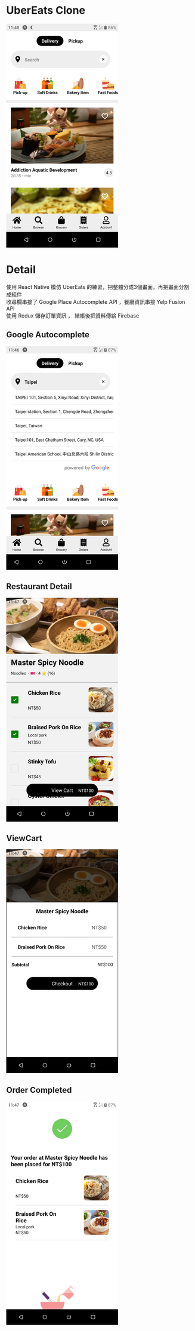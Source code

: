 # UberEats Clone

<img src=/preview/Home.png width=300 />

# Detail

使用 React Native 模仿 UberEats 的練習，把整體分成3個畫面，再把畫面分割成組件  
收尋欄串接了 Google Place Autocomplete API ，餐廳資訊串接 Yelp Fusion API   
使用 Redux 儲存訂單資訊 ， 結帳後把資料傳給 Firebase

## Google Autocomplete

<img src=/preview/GoogleAutoComplete.png width=300 />

## Restaurant Detail

<img src=/preview/RestaurantDetail.png width=300 />

## ViewCart

<img src=/preview/ViewCart.png width=300 />

## Order Completed

<img src=/preview/OrderCompleted.png width=300 />
